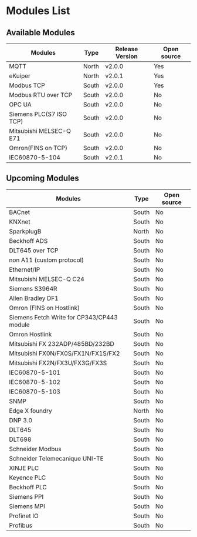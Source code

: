 # Modules List

## Available Modules

| Modules                                     | Type | Release Version   | Open source      |
| ------------------------------------------- | ---- | ----------------- | ------------------ |
| MQTT                                        | North | v2.0.0           | Yes        |
| eKuiper                                     | North | v2.0.1           | Yes        |
| Modbus TCP                                  | South | v2.0.0            | Yes        |
| Modbus RTU over TCP                         | South | v2.0.0            | No          |
| OPC UA                                      | South | v2.0.0            | No          |
| Siemens PLC(S7 ISO TCP)                     | South | v2.0.0            | No          |
| Mitsubishi MELSEC-Q E71                     | South | v2.0.0            | No          |
| Omron(FINS on TCP)                          | South | v2.0.0            | No          |
| IEC60870-5-104                              | South | v2.0.1            | No          |

## Upcoming Modules

| Modules                                     | Type |  Open source     |
| ------------------------------------------- | ---- | ------------------ |
| BACnet                                      | South | No          |
| KNXnet                                      | South | No          |
| SparkplugB                                  | North | No          |
| Beckhoff ADS                                | South | No          |
| DLT645 over TCP                             | South | No          |
| non A11 (custom protocol)                   | South | No          |
| Ethernet/IP                                 | South | No          |
| Mitsubishi MELSEC-Q C24                     | South | No          |
| Siemens S3964R                              | South | No          |
| Allen Bradley DF1                           | South | No          |
| Omron (FINS on Hostlink)                    | South | No          |
| Siemens Fetch Write for CP343/CP443 module  | South | No          |
| Omron Hostlink                              | South | No          |
| Mitsubishi FX 232ADP/485BD/232BD            | South | No          |
| Mitsubishi FX0N/FX0S/FX1N/FX1S/FX2          | South | No          |
| Mitsubishi FX2N/FX3U/FX3G/FX3S              | South | No          |
| IEC60870-5-101                              | South | No          |
| IEC60870-5-102                              | South | No          |
| IEC60870-5-103                              | South | No          |
| SNMP                                        | South | No          |
| Edge X foundry                              | North | No          |
| DNP 3.0                                     | South | No          |
| DLT645                                      | South | No          |
| DLT698                                      | South | No          |
| Schneider Modbus                            | South | No          |
| Schneider Telemecanique UNI-TE              | South | No          |
| XINJE PLC                                   | South | No          |
| Keyence PLC                                 | South | No          |
| Beckhoff PLC                                | South | No          |
| Siemens PPI                                 | South | No          |
| Siemens MPI                                 | South | No          |
| Profinet IO                                 | South | No          |
| Profibus                                    | South | No          |

